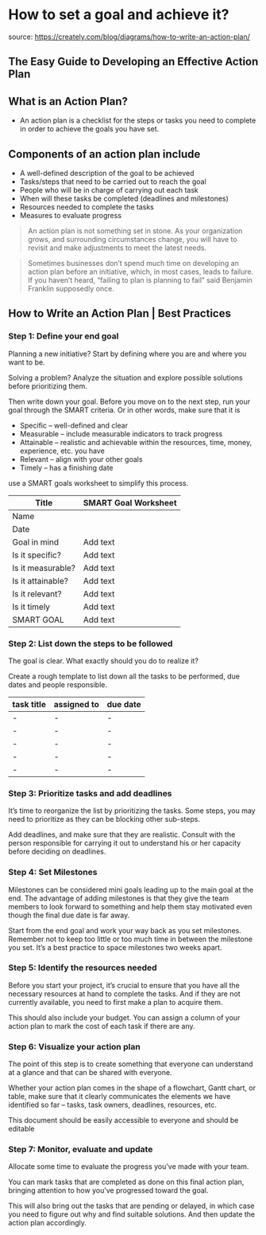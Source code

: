 # How to set a goal and achieve it?

source: https://creately.com/blog/diagrams/how-to-write-an-action-plan/

## The Easy Guide to Developing an Effective Action Plan

## What is an Action Plan?

- An action plan is a checklist for the steps or tasks
  you need to complete in order to achieve the goals you have set.

## Components of an action plan include

- A well-defined description of the goal to be achieved
- Tasks/steps that need to be carried out to reach the goal
- People who will be in charge of carrying out each task
- When will these tasks be completed (deadlines and milestones)
- Resources needed to complete the tasks
- Measures to evaluate progress

> An action plan is not something set in stone. As your organization grows,
> and surrounding circumstances change, you will have to revisit and make
> adjustments to meet the latest needs.

> Sometimes businesses don’t spend much time on developing an action plan before
> an initiative, which, in most cases, leads to failure. If you haven’t heard,
> “failing to plan is planning to fail” said Benjamin Franklin supposedly once.

## How to Write an Action Plan | Best Practices

### Step 1: Define your end goal

Planning a new initiative?
Start by defining where you are and where you want to be.

Solving a problem?
Analyze the situation and explore possible solutions before prioritizing them.

Then write down your goal.
Before you move on to the next step, run your goal through the SMART criteria.
Or in other words, make sure that it is

- Specific – well-defined and clear
- Measurable – include measurable indicators to track progress
- Attainable – realistic and achievable within the resources, time, money,
  experience, etc. you have
- Relevant – align with your other goals
- Timely – has a finishing date

use a SMART goals worksheet to simplify this process.

| Title             | SMART Goal Worksheet |
| ----------------- | -------------------- |
| Name              |                      |
| Date              |                      |
| Goal in mind      | Add text             |
| Is it specific?   | Add text             |
| Is it measurable? | Add text             |
| Is it attainable? | Add text             |
| Is it relevant?   | Add text             |
| Is it timely      | Add text             |
| SMART GOAL        | Add text             |

### Step 2: List down the steps to be followed

The goal is clear. What exactly should you do to realize it?

Create a rough template to list down all the tasks to be performed, due dates
and people responsible.

| task title | assigned to | due date |
| ---------- | ----------- | -------- |
| -          | -           | -        |
| -          | -           | -        |
| -          | -           | -        |
| -          | -           | -        |
| -          | -           | -        |

### Step 3: Prioritize tasks and add deadlines

It’s time to reorganize the list by prioritizing the tasks. Some steps, you may
need to prioritize as they can be blocking other sub-steps.

Add deadlines, and make sure that they are realistic. Consult with the person
responsible for carrying it out to understand his or her capacity before
deciding on deadlines.

### Step 4: Set Milestones

Milestones can be considered mini goals leading up to the main goal at the end.
The advantage of adding milestones is that they give the team members to look
forward to something and help them stay motivated even though the final due
date is far away.

Start from the end goal and work your way back as you set milestones. Remember
not to keep too little or too much time in between the milestone you set. It’s
a best practice to space milestones two weeks apart.

### Step 5: Identify the resources needed

Before you start your project, it’s crucial to ensure that you have all the
necessary resources at hand to complete the tasks. And if they are not currently
available, you need to first make a plan to acquire them.

This should also include your budget. You can assign a column of your action
plan to mark the cost of each task if there are any.

### Step 6: Visualize your action plan

The point of this step is to create something that everyone can understand at a
glance and that can be shared with everyone.

Whether your action plan comes in the shape of a flowchart, Gantt chart, or
table, make sure that it clearly communicates the elements we have identified
so far – tasks, task owners, deadlines, resources, etc.

This document should be easily accessible to everyone and should be editable

### Step 7: Monitor, evaluate and update

Allocate some time to evaluate the progress you’ve made with your team. 

You can mark tasks that are completed as done on this final action plan, 
bringing attention to how you’ve progressed toward the goal.

This will also bring out the tasks that are pending or delayed, in which case you need to figure out why and find suitable solutions. And then update the action plan accordingly. 